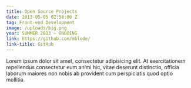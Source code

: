 ```yaml
---
title: Open Source Projects
date: 2013-05-05 02:58:00 Z
tag: Front-end Development
image: /uploads/big.png
year: SUMMER 2013 – ONGOING
link: https://github.com/mblode/
link-title: GitHub
---
```


Lorem ipsum dolor sit amet, consectetur adipisicing elit. At exercitationem repellendus consectetur eum animi hic, vitae deserunt distinctio, officia laborum maiores non nobis ab provident cum perspiciatis quod optio mollitia.